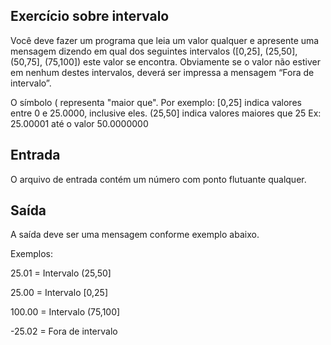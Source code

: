 ## Exercício sobre intervalo

Você deve fazer um programa que leia um valor qualquer e apresente uma mensagem dizendo em qual dos seguintes intervalos ([0,25], (25,50], (50,75], (75,100]) este valor se encontra. Obviamente se o valor não estiver em nenhum destes intervalos, deverá ser impressa a mensagem “Fora de intervalo”.

O símbolo ( representa "maior que". Por exemplo:
[0,25]  indica valores entre 0 e 25.0000, inclusive eles.
(25,50] indica valores maiores que 25 Ex: 25.00001 até o valor 50.0000000

 ## Entrada
O arquivo de entrada contém um número com ponto flutuante qualquer.

## Saída
A saída deve ser uma mensagem conforme exemplo abaixo. 

Exemplos:

25.01 = Intervalo (25,50]

25.00 = Intervalo [0,25]

100.00 = Intervalo (75,100]

-25.02 = Fora de intervalo
